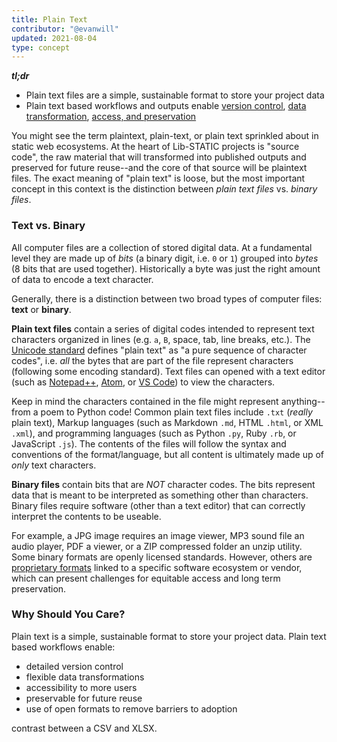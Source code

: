 ```yaml
---
title: Plain Text
contributor: "@evanwill"
updated: 2021-08-04
type: concept
---
```


***tl;dr***

- Plain text files are a simple, sustainable format to store your project data
- Plain text based workflows and outputs enable [version control](/concepts/version-control), [data transformation](/concepts/data), [access, and preservation](https://lib-static.onrender.com/concepts/publicationpreservation)

You might see the term plaintext, plain-text, or plain text sprinkled about in static web ecosystems. At the heart of Lib-STATIC projects is "source code", the raw material that will transformed into published outputs and preserved for future reuse--and the core of that source will be plaintext files. The exact meaning of "plain text" is loose, but the most important concept in this context is the distinction between *plain text files* vs. *binary files*.

### Text vs. Binary

All computer files are a collection of stored digital data. At a fundamental level they are made up of *bits* (a binary digit, i.e. `0` or `1`) grouped into *bytes* (8 bits that are used together). Historically a byte was just the right amount of data to encode a text character.

Generally, there is a distinction between two broad types of computer files: **text** or **binary**.

**Plain text files** contain a series of digital codes intended to represent text characters organized in lines (e.g. `a`, `B`, space, tab, line breaks, etc.). The [Unicode standard](https://www.unicode.org/) defines "plain text" as "a pure sequence of character codes", i.e. *all* the bytes that are part of the file represent characters (following some encoding standard). Text files can opened with a text editor (such as [Notepad++](https://notepad-plus-plus.org/), [Atom](https://atom.io/), or [VS Code](https://code.visualstudio.com/)) to view the characters.

Keep in mind the characters contained in the file might represent anything--from a poem to Python code! Common plain text files include `.txt` (*really* plain text), Markup languages (such as Markdown `.md`, HTML `.html`, or XML `.xml`), and programming languages (such as Python `.py`, Ruby `.rb`, or JavaScript `.js`). The contents of the files will follow the syntax and conventions of the format/language, but all content is ultimately made up of *only* text characters.

**Binary files** contain bits that are *NOT* character codes. The bits represent data that is meant to be interpreted as something other than characters. Binary files require software (other than a text editor) that can correctly interpret the contents to be useable.

For example, a JPG image requires an image viewer, MP3 sound file an audio player, PDF a viewer, or a ZIP compressed folder an unzip utility.
Some binary formats are openly licensed standards. However, others are [proprietary formats](https://en.wikipedia.org/wiki/Proprietary_software) linked to a specific software ecosystem or vendor, which can present challenges for equitable access and long term preservation.  

### Why Should You Care?

Plain text is a simple, sustainable format to store your project data. Plain text based workflows enable:

- detailed version control
- flexible data transformations
- accessibility to more users
- preservable for future reuse
- use of open formats to remove barriers to adoption

contrast between a CSV and XLSX.